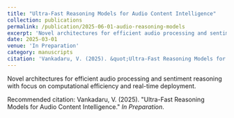 ```yaml
---
title: "Ultra-Fast Reasoning Models for Audio Content Intelligence"
collection: publications
permalink: /publication/2025-06-01-audio-reasoning-models
excerpt: 'Novel architectures for efficient audio processing and sentiment reasoning with focus on computational efficiency and real-time deployment.'
date: 2025-03-01
venue: 'In Preparation'
category: manuscripts
citation: 'Vankadaru, V. (2025). &quot;Ultra-Fast Reasoning Models for Audio Content Intelligence.&quot; <i>In Preparation</i>.'
---
```

Novel architectures for efficient audio processing and sentiment reasoning with focus on computational efficiency and real-time deployment.

Recommended citation: Vankadaru, V. (2025). "Ultra-Fast Reasoning Models for Audio Content Intelligence." <i>In Preparation</i>.